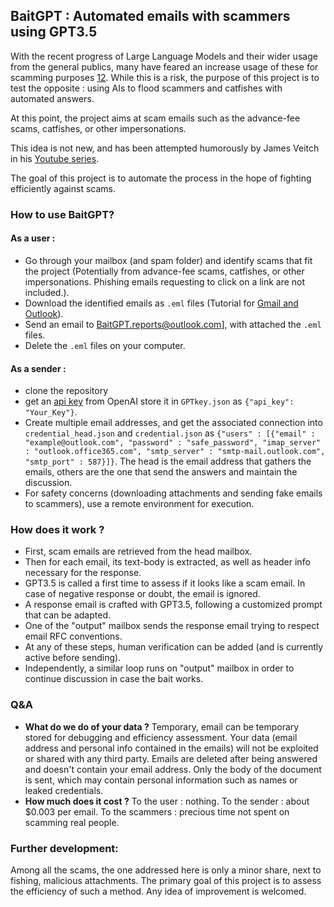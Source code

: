 ## BaitGPT : Automated emails with scammers using GPT3.5

With the recent progress of Large Language Models and their wider usage from the general publics, many have feared an increase usage of these for scamming purposes [1](https://www.mcafee.com/blogs/internet-security/chatgpt-a-scammers-newest-tool/)[2](https://medium.com/geekculture/chatgpt-the-new-frontier-of-scamming-and-fraud-6884da6e2ff1). While this is a risk, the purpose of this project is to test the opposite : using AIs to flood scammers and catfishes with automated answers.

At this point, the project aims at scam emails such as the advance-fee scams, catfishes, or other impersonations.

This idea is not new, and has been attempted humorously by James Veitch in his [Youtube series](https://www.youtube.com/playlist?list=PLjaZD_N3WCf-SzY9lQqsUNbubksD_KCPT).

The goal of this project is to automate the process in the hope of fighting efficiently against scams.

### How to use BaitGPT?
#### As a user :
- Go through your mailbox (and spam folder) and identify scams that fit the project (Potentially from advance-fee scams, catfishes, or other impersonations. Phishing emails requesting to click on a link are not included.).
- Download the identified emails as `.eml` files (Tutorial for [Gmail and Outlook](https://www.codetwo.com/kb/export-email-to-file/#outlook-on-the-web)).
- Send an email to [BaitGPT.reports@outlook.com](mailto:BaitGPT.reports@outlook.com?subject=[GitHub]%20Scams%20report)], with attached the `.eml` files.
- Delete the `.eml` files on your computer.
#### As a sender :
- clone the repository
- get an [api key](https://platform.openai.com/account/api-keys) from OpenAI store it in `GPTkey.json` as `{"api_key": "Your_Key"}`.
- Create multiple email addresses, and get the associated connection into `credential_head.json` and `credential.json` as `{"users" : [{"email" : "example@outlook.com", "password" : "safe_password", "imap_server" : "outlook.office365.com", "smtp_server" : "smtp-mail.outlook.com", "smtp_port" : 587}]}`. The head is the email address that gathers the emails, others are the one that send the answers and maintain the discussion.
- For safety concerns (downloading attachments and sending fake emails to scammers), use a remote environment for execution.
### How does it work ?
- First, scam emails are retrieved from the head mailbox.
- Then for each email, its text-body is extracted, as well as header info necessary for the response.
- GPT3.5 is called a first time to assess if it looks like a scam email. In case of negative response or doubt, the email is ignored.
- A response email is crafted with GPT3.5, following a customized prompt that can be adapted.
- One of the "output" mailbox sends the response email trying to respect email RFC conventions.
- At any of these steps, human verification can be added (and is currently active before sending).
- Independently, a similar loop runs on "output" mailbox in order to continue discussion in case the bait works.
### Q&A
- **What do we do of your data ?**
Temporary, email can be temporary stored for debugging and efficiency assessment.
Your data (email address and personal info contained in the emails) will not be exploited or shared with any third party.
Emails are deleted after being answered and doesn't contain your email address. Only the body of the document is sent, which may contain personal information such as names or leaked credentials.
- **How much does it cost ?**
To the user : nothing. To the sender : about $0.003 per email. To the scammers : precious time not spent on scamming real people.
### Further development:
Among all the scams, the one addressed here is only a minor share, next to fishing, malicious attachments. The primary goal of this project is to assess the efficiency of such a method. Any idea of improvement is welcomed.
